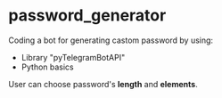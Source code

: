 # password_generator
<div>
    <p>Coding a bot for generating castom password by using:</p>
    <ul>
        <li>Library "pyTelegramBotAPI"</li>
        <li>Python basics</li>
    </ul>
</div>
<p>User can choose password's <b>length</b> and <b>elements</b>.</p>